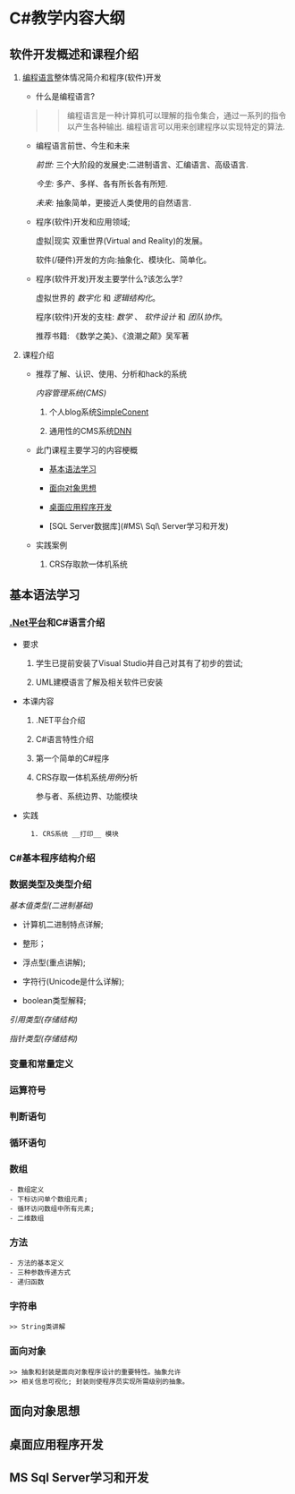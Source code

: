 # C#教学内容大纲

## 软件开发概述和课程介绍


1. [编程语言](https://en.wikipedia.org/wiki/Programming_language)整体情况简介和程序(软件)开发

	
	- 什么是编程语言?

	>> 编程语言是一种计算机可以理解的指令集合，通过一系列的指令以产生各种输出.
	>> 编程语言可以用来创建程序以实现特定的算法.


	- 编程语言前世、今生和未来

		_前世:_ 三个大阶段的发展史:二进制语言、汇编语言、高级语言.

		_今生:_ 多产、多样、各有所长各有所短.

		_未来:_ 抽象简单，更接近人类使用的自然语言.


	- 程序(软件)开发和应用领域;


		虚拟|现实 双重世界(Virtual and Reality)的发展。

		软件(/硬件)开发的方向:抽象化、模块化、简单化。
	
	- 程序(软件开发)开发主要学什么?该怎么学?

		 虚拟世界的 _数字化_ 和 _逻辑结构化_。

		 程序(软件)开发的支柱: _数学_ 、 _软件设计_ 和 _团队协作_。

		 推荐书籍: 《数学之美》、《浪潮之颠》吴军著

2. 课程介绍

	- 推荐了解、认识、使用、分析和hack的系统

		_内容管理系统(CMS)_

		1. 个人blog系统[SimpleConent](https://github.com/joeaudette/cloudscribe.SimpleContent)

		2. 通用性的CMS系统[DNN](http://www.dnnsoftware.com)

	- 此门课程主要学习的内容梗概
	
		* [基本语法学习](#基本语法学习)

		* [面向对象思想](#面向对象思想)

		* [桌面应用程序开发](#桌面应用程序开发)

		* [SQL Server数据库](#MS\ Sql\ Server学习和开发)
		
	- 实践案例
		
		1. CRS存取款一体机系统


## 基本语法学习
	
### [.Net平台](https://docs.microsoft.com/zh-cn/dotnet/framework/get-started/overview)和C#语言介绍
	
* 要求 

	1. 学生已提前安装了Visual Studio并自己对其有了初步的尝试;
	
	2. UML建模语言了解及相关软件已安装

* 本课内容

	1. .NET平台介绍

	2. C#语言特性介绍

	3. 第一个简单的C#程序

	4. CRS存取一体机系统*用例*分析
		
		参与者、系统边界、功能模块

* 实践

		1. CRS系统 __打印__ 模块

### C#基本程序结构介绍

### 数据类型及类型介绍
	
_基本值类型(二进制基础)_

- 计算机二进制特点详解;

- 整形；

- 浮点型(重点讲解);

- 字符行(Unicode是什么详解);

- boolean类型解释;

_引用类型(存储结构)_


_指针类型(存储结构)_

### 变量和常量定义
### 运算符号
### 判断语句
### 循环语句
### 数组

	- 数组定义
	- 下标访问单个数组元素;
	- 循环访问数组中所有元素;
	- 二维数组

### 方法

	- 方法的基本定义
	- 三种参数传递方式
	- 递归函数

### 字符串

	>> String类讲解

### 面向对象

	>> 抽象和封装是面向对象程序设计的重要特性。抽象允许
	>> 相关信息可视化; 封装则使程序员实现所需级别的抽象。


## 面向对象思想

## 桌面应用程序开发

## MS Sql Server学习和开发

